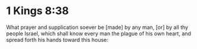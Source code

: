 # 1 Kings 8:38

What prayer and supplication soever be [made] by any man, [or] by all thy people Israel, which shall know every man the plague of his own heart, and spread forth his hands toward this house: